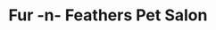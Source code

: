 ---
title: "Fur -n- Feathers Pet Salon"
url: /litchfield/fur-n-feathers-pet-salon/
shop: hairdresser
---
